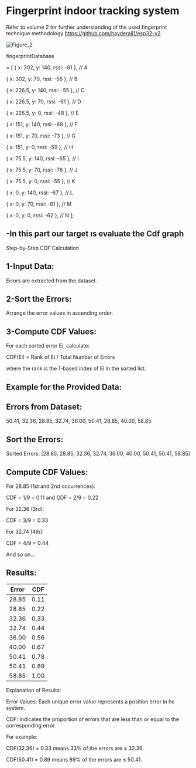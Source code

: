 # Fingerprint indoor tracking system

Refer to volume 2 for further understanding of the used fingerprint technique methodology  https://github.com/hayderali1/esp32-v2


![Figure_2](https://github.com/user-attachments/assets/e20e6196-611b-40c9-b506-10d16b7b0a07)

fingerprintDatabase 

= [
  { x: 302, y: 140, rssi: -61 }, // A
  
  { x: 302, y: 70, rssi: -56 },  // B

  { x: 226.5, y: 140, rssi: -55 }, // C 
  
  { x: 226.5, y: 70, rssi: -61 },  // D
  
  { x: 226.5, y: 0, rssi: -48 },   // E
  
  { x: 151, y: 140, rssi: -69 },   // F
  
  { x: 151, y: 70, rssi: -73 },    // G
  
  { x: 151, y: 0, rssi: -59 },     // H
  
  { x: 75.5, y: 140, rssi: -65 },  // I
  
  { x: 75.5, y: 70, rssi: -76 },   // J
  
  { x: 75.5, y: 0, rssi: -55 },    // K
  
  { x: 0, y: 140, rssi: -67 },     // L
  
  { x: 0, y: 70, rssi: -81 },      // M
  
  { x: 0, y: 0, rssi: -62 },       // N
];



## -In this part our target ıs evaluate the Cdf graph 

Step-by-Step CDF Calculation

## 1-Input Data:
Errors are extracted from the dataset.

## 2-Sort the Errors:
Arrange the error values in ascending order.

## 3-Compute CDF Values:
For each sorted error Ei, calculate:

CDF(Ei) = Rank of Ei / Total Number of Errors

where the rank is the 1-based index of Ei in the sorted list.



## Example for the Provided Data:

## Errors from Dataset:


50.41, 32.36, 28.85, 32.74, 36.00, 50.41, 28.85, 40.00, 58.85


## Sort the Errors:


Sorted Errors: [28.85, 28.85, 32.36, 32.74, 36.00, 40.00, 50.41, 50.41, 58.85]



## Compute CDF Values:


For 28.85 (1st and 2nd occurrences):


CDF = 1/9 = 0.11 and CDF = 2/9 = 0.22


For 32.36 (3rd):

CDF = 3/9 = 0.33


For 32.74 (4th):

CDF = 4/9 = 0.44


And so on...


## Results:


| Error | CDF  |
|-------|------|
| 28.85 | 0.11 |
| 28.85 | 0.22 |
| 32.36 | 0.33 |
| 32.74 | 0.44 |
| 36.00 | 0.56 |
| 40.00 | 0.67 |
| 50.41 | 0.78 |
| 50.41 | 0.89 |
| 58.85 | 1.00 |




Explanation of Results:

Error Values: Each unique error value represents a position error in he system.

CDF: Indicates the proportion of errors that are less than or equal to the corresponding error.

For example:

CDF(32.36) = 0.33 means 33% of the errors are ≤ 32.36.

CDF(50.41) = 0.89 means 89% of the errors are ≤ 50.41.


